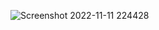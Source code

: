 
![Screenshot 2022-11-11 224428](https://user-images.githubusercontent.com/67814164/201388671-1cc826ad-471c-4d1c-a629-2280dac6d279.png)
